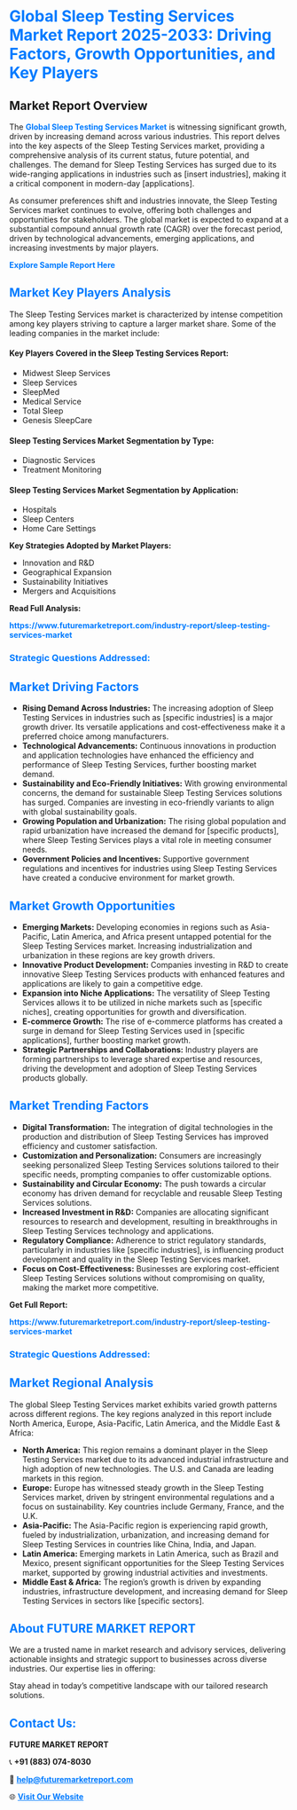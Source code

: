 <h1 style="color: #007BFF;">Global Sleep Testing Services Market Report 2025-2033: Driving Factors, Growth Opportunities, and Key Players</h1>

<section id="overview">
<h2>Market Report Overview</h2>
<p>The <a href="https://www.futuremarketreport.com/industry-report/sleep-testing-services-market" style="color: #007BFF; text-decoration: none;"><strong>Global Sleep Testing Services Market</strong></a> is witnessing significant growth, driven by increasing demand across various industries. This report delves into the key aspects of the Sleep Testing Services market, providing a comprehensive analysis of its current status, future potential, and challenges. The demand for Sleep Testing Services has surged due to its wide-ranging applications in industries such as [insert industries], making it a critical component in modern-day [applications].</p>
<p>As consumer preferences shift and industries innovate, the Sleep Testing Services market continues to evolve, offering both challenges and opportunities for stakeholders. The global market is expected to expand at a substantial compound annual growth rate (CAGR) over the forecast period, driven by technological advancements, emerging applications, and increasing investments by major players.</p>
</section>

<section id="overview">
<p><a href="https://www.futuremarketreport.com/request-sample/reportId=77322" style="color: #007BFF; text-decoration: none;"><strong>Explore Sample Report Here</strong></a></p>
</section>

<section id="key-players">
<h2 style="color: #007BFF;">Market Key Players Analysis</h2>
<p>The Sleep Testing Services market is characterized by intense competition among key players striving to capture a larger market share. Some of the leading companies in the market include:</p>
<h4>Key Players Covered in the Sleep Testing Services Report:</h4>
<ul><li>Midwest Sleep Services</li><li>Sleep Services</li><li>SleepMed</li><li>Medical Service</li><li>Total Sleep</li><li>Genesis SleepCare</li></ul>
<h4>Sleep Testing Services Market Segmentation by Type:</h4>
<ul><li>Diagnostic Services</li><li>Treatment Monitoring</li></ul>

<h4>Sleep Testing Services Market Segmentation by Application:</h4>
<ul><li>Hospitals</li><li>Sleep Centers</li><li>Home Care Settings</li></ul>
<p><strong>Key Strategies Adopted by Market Players:</strong></p>
<ul>
<li>Innovation and R&D</li>
<li>Geographical Expansion</li>
<li>Sustainability Initiatives</li>
<li>Mergers and Acquisitions</li>
</ul>
</section>

<section>
<p><strong>Read Full Analysis: </strong></p><a href="https://www.futuremarketreport.com/industry-report/sleep-testing-services-market" style="color: #007BFF; text-decoration: none;"><strong>https://www.futuremarketreport.com/industry-report/sleep-testing-services-market</strong></a>
<h3 style="color: #007BFF;">Strategic Questions Addressed:</h3>
</section>

<section id="driving-factors">
<h2 style="color: #007BFF;">Market Driving Factors</h2>
<ul>
<li><strong>Rising Demand Across Industries:</strong> The increasing adoption of Sleep Testing Services in industries such as [specific industries] is a major growth driver. Its versatile applications and cost-effectiveness make it a preferred choice among manufacturers.</li>
<li><strong>Technological Advancements:</strong> Continuous innovations in production and application technologies have enhanced the efficiency and performance of Sleep Testing Services, further boosting market demand.</li>
<li><strong>Sustainability and Eco-Friendly Initiatives:</strong> With growing environmental concerns, the demand for sustainable Sleep Testing Services solutions has surged. Companies are investing in eco-friendly variants to align with global sustainability goals.</li>
<li><strong>Growing Population and Urbanization:</strong> The rising global population and rapid urbanization have increased the demand for [specific products], where Sleep Testing Services plays a vital role in meeting consumer needs.</li>
<li><strong>Government Policies and Incentives:</strong> Supportive government regulations and incentives for industries using Sleep Testing Services have created a conducive environment for market growth.</li>
</ul>
</section>

<section id="growth-opportunities">
<h2 style="color: #007BFF;">Market Growth Opportunities</h2>
<ul>
<li><strong>Emerging Markets:</strong> Developing economies in regions such as Asia-Pacific, Latin America, and Africa present untapped potential for the Sleep Testing Services market. Increasing industrialization and urbanization in these regions are key growth drivers.</li>
<li><strong>Innovative Product Development:</strong> Companies investing in R&D to create innovative Sleep Testing Services products with enhanced features and applications are likely to gain a competitive edge.</li>
<li><strong>Expansion into Niche Applications:</strong> The versatility of Sleep Testing Services allows it to be utilized in niche markets such as [specific niches], creating opportunities for growth and diversification.</li>
<li><strong>E-commerce Growth:</strong> The rise of e-commerce platforms has created a surge in demand for Sleep Testing Services used in [specific applications], further boosting market growth.</li>
<li><strong>Strategic Partnerships and Collaborations:</strong> Industry players are forming partnerships to leverage shared expertise and resources, driving the development and adoption of Sleep Testing Services products globally.</li>
</ul>
</section>

<section id="trending-factors">
<h2 style="color: #007BFF;">Market Trending Factors</h2>
<ul>
<li><strong>Digital Transformation:</strong> The integration of digital technologies in the production and distribution of Sleep Testing Services has improved efficiency and customer satisfaction.</li>
<li><strong>Customization and Personalization:</strong> Consumers are increasingly seeking personalized Sleep Testing Services solutions tailored to their specific needs, prompting companies to offer customizable options.</li>
<li><strong>Sustainability and Circular Economy:</strong> The push towards a circular economy has driven demand for recyclable and reusable Sleep Testing Services solutions.</li>
<li><strong>Increased Investment in R&D:</strong> Companies are allocating significant resources to research and development, resulting in breakthroughs in Sleep Testing Services technology and applications.</li>
<li><strong>Regulatory Compliance:</strong> Adherence to strict regulatory standards, particularly in industries like [specific industries], is influencing product development and quality in the Sleep Testing Services market.</li>
<li><strong>Focus on Cost-Effectiveness:</strong> Businesses are exploring cost-efficient Sleep Testing Services solutions without compromising on quality, making the market more competitive.</li>
</ul>
</section>

<section>
<p><strong>Get Full Report: </strong></p><a href="https://www.futuremarketreport.com/industry-report/sleep-testing-services-market" style="color: #007BFF; text-decoration: none;"><strong>https://www.futuremarketreport.com/industry-report/sleep-testing-services-market</strong></a>
<h3 style="color: #007BFF;">Strategic Questions Addressed:</h3>
</section>


<section id="regional-analysis">
<h2 style="color: #007BFF;">Market Regional Analysis</h2>
<p>The global Sleep Testing Services market exhibits varied growth patterns across different regions. The key regions analyzed in this report include North America, Europe, Asia-Pacific, Latin America, and the Middle East & Africa:</p>
<ul>
<li><strong>North America:</strong> This region remains a dominant player in the Sleep Testing Services market due to its advanced industrial infrastructure and high adoption of new technologies. The U.S. and Canada are leading markets in this region.</li>
<li><strong>Europe:</strong> Europe has witnessed steady growth in the Sleep Testing Services market, driven by stringent environmental regulations and a focus on sustainability. Key countries include Germany, France, and the U.K.</li>
<li><strong>Asia-Pacific:</strong> The Asia-Pacific region is experiencing rapid growth, fueled by industrialization, urbanization, and increasing demand for Sleep Testing Services in countries like China, India, and Japan.</li>
<li><strong>Latin America:</strong> Emerging markets in Latin America, such as Brazil and Mexico, present significant opportunities for the Sleep Testing Services market, supported by growing industrial activities and investments.</li>
<li><strong>Middle East & Africa:</strong> The region’s growth is driven by expanding industries, infrastructure development, and increasing demand for Sleep Testing Services in sectors like [specific sectors].</li>
</ul>
</section>

<footer>
<h2 style="color: #007BFF;">About FUTURE MARKET REPORT</h2>
<p>We are a trusted name in market research and advisory services, delivering actionable insights and strategic support to businesses across diverse industries. Our expertise lies in offering:</p>

<p>Stay ahead in today’s competitive landscape with our tailored research solutions.</p>

<h2 style="color: #007BFF;">Contact Us:</h2>
<p><strong>FUTURE MARKET REPORT</strong></p>
<p>📞 <strong>+91 (883) 074-8030</strong></p>
<p>📧 <strong><a href="mailto:help@futuremarketreport.com" style="color: #007BFF;">help@futuremarketreport.com</a></strong></p>
<p>🌐 <strong><a href="https://www.futuremarketreport.com/" style="color: #007BFF;">Visit Our Website</a></strong></p>
</footer>